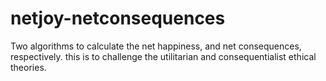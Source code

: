 # netjoy-netconsequences
Two algorithms to calculate the net happiness, and net consequences, respectively. this is to challenge the utilitarian and consequentialist ethical theories.  
